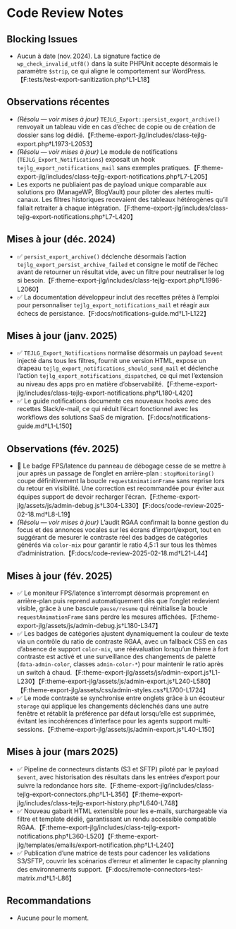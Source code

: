 # Code Review Notes

## Blocking Issues

- Aucun à date (nov. 2024). La signature factice de `wp_check_invalid_utf8()` dans la suite PHPUnit accepte désormais le paramètre `$strip`, ce qui aligne le comportement sur WordPress.【F:tests/test-export-sanitization.php†L1-L18】

## Observations récentes

- *(Résolu — voir mises à jour)* `TEJLG_Export::persist_export_archive()` renvoyait un tableau vide en cas d’échec de copie ou de création de dossier sans log dédié.【F:theme-export-jlg/includes/class-tejlg-export.php†L1973-L2053】
- *(Résolu — voir mises à jour)* Le module de notifications (`TEJLG_Export_Notifications`) exposait un hook `tejlg_export_notifications_mail` sans exemples pratiques.【F:theme-export-jlg/includes/class-tejlg-export-notifications.php†L7-L205】
- Les exports ne publiaient pas de payload unique comparable aux solutions pro (ManageWP, BlogVault) pour piloter des alertes multi-canaux. Les filtres historiques recevaient des tableaux hétérogènes qu’il fallait retraiter à chaque intégration.【F:theme-export-jlg/includes/class-tejlg-export-notifications.php†L7-L420】

## Mises à jour (déc. 2024)

- ✅ `persist_export_archive()` déclenche désormais l’action `tejlg_export_persist_archive_failed` et consigne le motif de l’échec avant de retourner un résultat vide, avec un filtre pour neutraliser le log si besoin.【F:theme-export-jlg/includes/class-tejlg-export.php†L1996-L2060】
- ✅ La documentation développeur inclut des recettes prêtes à l’emploi pour personnaliser `tejlg_export_notifications_mail` et réagir aux échecs de persistance.【F:docs/notifications-guide.md†L1-L122】

## Mises à jour (janv. 2025)

- ✅ `TEJLG_Export_Notifications` normalise désormais un payload `$event` injecté dans tous les filtres, fournit une version HTML, expose un drapeau `tejlg_export_notifications_should_send_mail` et déclenche l’action `tejlg_export_notifications_dispatched`, ce qui met l’extension au niveau des apps pro en matière d’observabilité.【F:theme-export-jlg/includes/class-tejlg-export-notifications.php†L180-L420】
- ✅ Le guide notifications documente ces nouveaux hooks avec des recettes Slack/e-mail, ce qui réduit l’écart fonctionnel avec les workflows des solutions SaaS de migration.【F:docs/notifications-guide.md†L1-L150】

## Observations (fév. 2025)

- 🔎 Le badge FPS/latence du panneau de débogage cesse de se mettre à jour après un passage de l’onglet en arrière-plan : `stopMonitoring()` coupe définitivement la boucle `requestAnimationFrame` sans reprise lors du retour en visibilité. Une correction est recommandée pour éviter aux équipes support de devoir recharger l’écran.【F:theme-export-jlg/assets/js/admin-debug.js†L304-L330】【F:docs/code-review-2025-02-18.md†L8-L19】
- *(Résolu — voir mises à jour)* L’audit RGAA confirmait la bonne gestion du focus et des annonces vocales sur les écrans d’import/export, tout en suggérant de mesurer le contraste réel des badges de catégories générés via `color-mix` pour garantir le ratio 4,5 :1 sur tous les thèmes d’administration.【F:docs/code-review-2025-02-18.md†L21-L44】

## Mises à jour (fév. 2025)

- ✅ Le moniteur FPS/latence s’interrompt désormais proprement en arrière-plan puis reprend automatiquement dès que l’onglet redevient visible, grâce à une bascule `pause/resume` qui réinitialise la boucle `requestAnimationFrame` sans perdre les mesures affichées.【F:theme-export-jlg/assets/js/admin-debug.js†L180-L347】
- ✅ Les badges de catégories ajustent dynamiquement la couleur de texte via un contrôle du ratio de contraste RGAA, avec un fallback CSS en cas d’absence de support `color-mix`, une réévaluation lorsqu’un thème à fort contraste est activé et une surveillance des changements de palette (`data-admin-color`, classes `admin-color-*`) pour maintenir le ratio après un switch à chaud.【F:theme-export-jlg/assets/js/admin-export.js†L1-L230】【F:theme-export-jlg/assets/js/admin-export.js†L240-L580】【F:theme-export-jlg/assets/css/admin-styles.css†L1700-L1724】
- ✅ Le mode contraste se synchronise entre onglets grâce à un écouteur `storage` qui applique les changements déclenchés dans une autre fenêtre et rétablit la préférence par défaut lorsqu’elle est supprimée, évitant les incohérences d’interface pour les agents support multi-sessions.【F:theme-export-jlg/assets/js/admin-export.js†L40-L150】

## Mises à jour (mars 2025)

- ✅ Pipeline de connecteurs distants (S3 et SFTP) piloté par le payload `$event`, avec historisation des résultats dans les entrées d’export pour suivre la redondance hors site.【F:theme-export-jlg/includes/class-tejlg-export-connectors.php†L1-L356】【F:theme-export-jlg/includes/class-tejlg-export-history.php†L640-L748】
- ✅ Nouveau gabarit HTML extensible pour les e-mails, surchargeable via filtre et template dédié, garantissant un rendu accessible compatible RGAA.【F:theme-export-jlg/includes/class-tejlg-export-notifications.php†L360-L520】【F:theme-export-jlg/templates/emails/export-notification.php†L1-L240】
- ✅ Publication d’une matrice de tests pour cadencer les validations S3/SFTP, couvrir les scénarios d’erreur et alimenter le capacity planning des environnements support.【F:docs/remote-connectors-test-matrix.md†L1-L86】

## Recommandations

- Aucune pour le moment.
